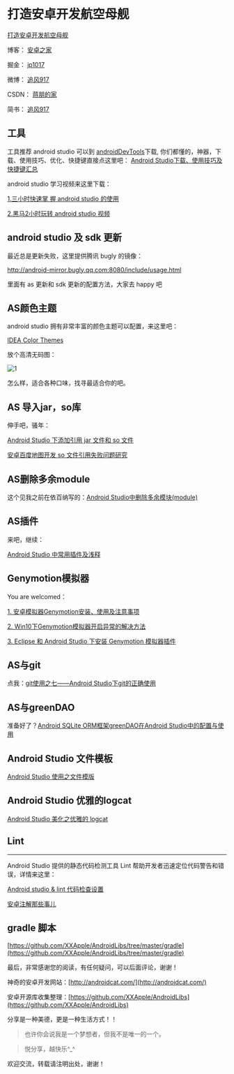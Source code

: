 # 打造安卓开发航空母舰

[打造安卓开发航空母舰](https://github.com/jp1017/Android-Development-Aircraft-Carrier)

博客：	[安卓之家](http://jp1017.github.io/)

掘金：	[jp1017](http://gold.xitu.io/user/5675e9d560b2f42a127e4916)

微博：	[追风917](http://weibo.com/1321395433/profile?topnav=1&wvr=6)

CSDN：	[蒋朋的家](http://blog.csdn.net/u010331406)

简书：	[追风917](http://www.jianshu.com/users/8cb49b5ad78b/latest_articles)

## 工具

工具推荐 android studio 可以到 [androidDevTools](http://www.androiddevtools.cn/)下载, 你们都懂的，神器，下载、使用技巧、优化、快捷键直接点这里吧：
[Android Studio下载、使用技巧及快捷键汇总](http://jp1017.github.io/2015/12/20/Android-Studio%E4%B8%8B%E8%BD%BD%E3%80%81%E4%BD%BF%E7%94%A8%E6%8A%80%E5%B7%A7%E5%8F%8A%E5%BF%AB%E6%8D%B7%E9%94%AE%E6%B1%87%E6%80%BB/)

android studio 学习视频来这里下载：

[1.三小时快速掌 握 android studio 的使用](http://pan.baidu.com/s/1o65kRwA)

[2.黑马2小时玩转 android studio 视频](http://yun.baidu.com/s/1sj3Ke2h)

## android studio 及 sdk 更新

最近总是更新失败，这里提供腾讯 bugly 的镜像：

http://android-mirror.bugly.qq.com:8080/include/usage.html

里面有 as 更新和 sdk 更新的配置方法，大家去 happy 吧

## AS颜色主题

android studio 拥有非常丰富的颜色主题可以配置，来这里吧：

[IDEA Color Themes](http://www.ideacolorthemes.org/themes/?order=downloads&filter=&page=1)

放个高清无码图：

![1](http://7xlah4.com1.z0.glb.clouddn.com/2015101830.png)

怎么样，适合各种口味，找寻最适合你的吧。

## AS 导入jar，so库

伸手吧，骚年：

[Android Studio 下添加引用 jar 文件和 so 文件](http://jp1017.github.io/2015/12/20/Android-Studio%E4%B8%8B%E6%B7%BB%E5%8A%A0%E5%BC%95%E7%94%A8jar%E6%96%87%E4%BB%B6%E5%92%8Cso%E6%96%87%E4%BB%B6/)

[安卓百度地图开发 so 文件引用失败问题研究 ](http://jp1017.github.io/2015/12/20/%E5%AE%89%E5%8D%93%E7%99%BE%E5%BA%A6%E5%9C%B0%E5%9B%BE%E5%BC%80%E5%8F%91so%E6%96%87%E4%BB%B6%E5%BC%95%E7%94%A8%E5%A4%B1%E8%B4%A5%E9%97%AE%E9%A2%98%E7%A0%94%E7%A9%B6/)

## AS删除多余module

这个见我之前在依百纳写的：[Android Studio中删除多余模块(module)](http://www.ebaina.com/bbs/forum.php?mod=viewthread&tid=8141&extra=page%3D2)

## AS插件

来吧，继续：

[Android Studio 中常用插件及浅释](https://github.com/jp1017/AndroidStudioPlugins)

## Genymotion模拟器

You are welcomed：

[1. 安卓模拟器Genymotion安装、使用及注意事项](http://www.ebaina.com/bbs/forum.php?mod=viewthread&tid=8372&extra=page%3D1)

[2. Win10下Genymotion模拟器开启异常的解决方法](http://www.ebaina.com/bbs/forum.php?mod=viewthread&tid=8384&extra=page%3D2)

[3. Eclipse 和 Android Studio 下安装 Genymotion 模拟器插件](http://www.ebaina.com/bbs/forum.php?mod=viewthread&tid=8418&extra=page%3D1)

## AS与git

点我：[git使用之七——Android Studio下git的正确使用](http://jp1017.gitcafe.io/2015/12/20/git%E4%BD%BF%E7%94%A8%E4%B9%8B%E4%B8%83%E2%80%94%E2%80%94Android-Studio%E4%B8%8Bgit%E7%9A%84%E6%AD%A3%E7%A1%AE%E4%BD%BF%E7%94%A8/)

## AS与greenDAO

准备好了？[Android SQLite ORM框架greenDAO在Android Studio中的配置与使用](http://jp1017.gitcafe.io/2015/12/20/Android-SQLite-ORM%E6%A1%86%E6%9E%B6greenDAO%E5%9C%A8Android-Studio%E4%B8%AD%E7%9A%84%E9%85%8D%E7%BD%AE%E4%B8%8E%E4%BD%BF%E7%94%A8/)

## Android Studio 文件模板

[Android Studio 使用之文件模版](http://jp1017.github.io/2016/04/05/Android-Studio-%E4%BD%BF%E7%94%A8%E4%B9%8B%E6%96%87%E4%BB%B6%E6%A8%A1%E6%9D%BF/)

## Android Studio 优雅的logcat

[Android Studio 美化之优雅的 logcat](http://jp1017.github.io/2015/11/17/Android-Studio%E7%BE%8E%E5%8C%96%E4%B9%8B%E4%BC%98%E9%9B%85%E7%9A%84logcat/)

## Lint
---

Android Studio 提供的静态代码检测工具 Lint 帮助开发者迅速定位代码警告和错误，详情来这里：

[Android studio & lint 代码检查设置](http://www.jianshu.com/p/ba1ce1c1ae39)

[安卓注解那些事儿](https://jp1017.github.io/2015/12/20/%E5%AE%89%E5%8D%93%E6%B3%A8%E8%A7%A3%E9%82%A3%E4%BA%9B%E4%BA%8B%E5%84%BF/)

## gradle 脚本

[https://github.com/XXApple/AndroidLibs/tree/master/gradle](https://github.com/XXApple/AndroidLibs/tree/master/gradle)


最后，非常感谢您的阅读，有任何疑问，可以后面评论，谢谢！

神奇的安卓开发网站：[http://androidcat.com/](http://androidcat.com/)

安卓开源库收集整理：[https://github.com/XXApple/AndroidLibs](https://github.com/XXApple/AndroidLibs)

分享是一种美德，更是一种生活方式！！

>也许你会说我是一个梦想者，但我不是唯一的一个。

>悦分享，越快乐^_^

欢迎交流，转载请注明出处，谢谢！
